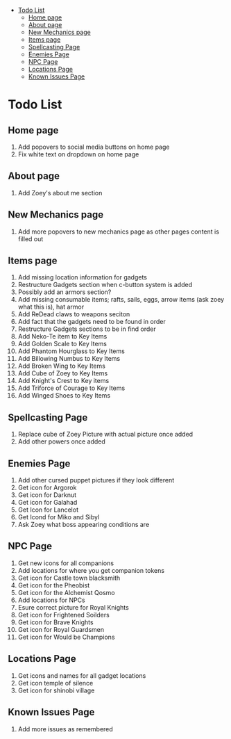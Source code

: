 - [Todo List](#todo-list)
  - [Home page](#home-page)
  - [About page](#about-page)
  - [New Mechanics page](#new-mechanics-page)
  - [Items page](#items-page)
  - [Spellcasting Page](#spellcasting-page)
  - [Enemies Page](#enemies-page)
  - [NPC Page](#npc-page)
  - [Locations Page](#locations-page)
  - [Known Issues Page](#known-issues-page)

# Todo List

## Home page
1. Add popovers to social media buttons on home page
2. Fix white text on dropdown on home page
   
## About page
1. Add Zoey's about me section

## New Mechanics page 
1. Add more popovers to new mechanics page as other pages content is filled out

## Items page
1. Add missing location information for gadgets
2. Restructure Gadgets section when c-button system is added
3. Possibly add an armors section?
4. Add missing consumable items; rafts, sails, eggs, arrow items (ask zoey what this is), hat armor
5. Add ReDead claws to weapons seciton
6. Add fact that the gadgets need to be found in order
7. Restructure Gadgets sections to be in find order
8. Add Neko-Te item to Key Items
9. Add Golden Scale to Key Items
10. Add Phantom Hourglass to Key Items
11. Add Billowing Numbus to Key Items
12. Add Broken Wing to Key Items
13. Add Cube of Zoey to Key Items
14. Add Knight's Crest to Key items
15. Add Triforce of Courage to Key Items
16. Add Winged Shoes to Key Items

## Spellcasting Page
1. Replace cube of Zoey Picture with actual picture once added
2. Add other powers once added

## Enemies Page
1. Add other cursed puppet pictures if they look different
2. Get icon for Argorok
3. Get icon for Darknut
4. Get icon for Galahad
5. Get Icon for Lancelot
6. Get Icond for Miko and Sibyl
7. Ask Zoey what boss appearing conditions are

## NPC Page
1. Get new icons for all companions
2. Add locations for where you get companion tokens
3. Get icon for Castle town blacksmith
4. Get icon for the Pheobist
5. Get icon for the Alchemist Qosmo
6. Add locations for NPCs
7. Esure correct picture for Royal Knights
8. Get icon for Frightened Soilders
9. Get icon for Brave Knights
10. Get icon for Royal Guardsmen 
11. Get icon for Would be Champions

## Locations Page
1. Get icons and names for all gadget locations
2. Get icon temple of silence
3. Get icon for shinobi village

## Known Issues Page
1. Add more issues as remembered